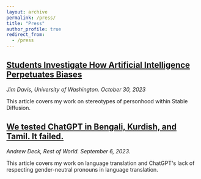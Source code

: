 ```yaml
---
layout: archive
permalink: /press/
title: "Press"
author_profile: true
redirect_from:
  - /press
---
```


## <a href = "https://ischool.uw.edu/news/2023/10/students-investigate-how-artificial-intelligence-perpetuates-biases?fbclid=IwAR2nyV0_RiuBVnutpGhnZucRD6e837bVYqHUDzKWWB4iV8KHhj6ltDHDF4A">Students Investigate How Artificial Intelligence Perpetuates Biases</a>
_Jim Davis, University of Washington. October 30, 2023_

This article covers my work on stereotypes of personhood within Stable Diffusion. 

## <a href = "https://restofworld.org/2023/chatgpt-problems-global-language-testing/">We tested ChatGPT in Bengali, Kurdish, and Tamil. It failed.</a>
_Andrew Deck, Rest of World. September 6, 2023._

This article covers my work on language translation and ChatGPT's lack of respecting gender-neutral pronouns in language translation. 

